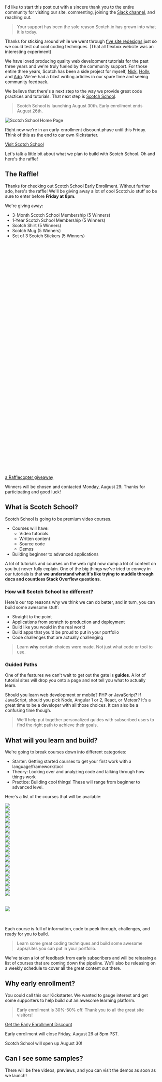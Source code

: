 I'd like to start this post out with a sincere thank you to the entire community for visiting our site, commenting, joining the [Slack channel](http://slack.scotch.io/), and reaching out. 

> Your support has been the sole reason Scotch.io has grown into what it is today. 

Thanks for sticking around while we went through [five site redesigns](https://scotch.io/bar-talk/announcing-scotch-io-v5-the-pub-and-scotch-school) just so we could test out cool coding techniques. (That all flexbox website was an interesting experiment)

We have loved producing quality web development tutorials for the past three years and we're truly fueled by the community support. For those entire three years, Scotch has been a side project for myself, [Nick](https://pub.scotch.io/@nick), [Holly](https://pub.scotch.io/@holly), and [Ado](https://pub.scotch.io/@ado). We've had a blast writing articles in our spare time and seeing community feedback.

We believe that there's a next step to the way we provide great code practices and tutorials. That next step is [Scotch School](https://school.scotch.io/enroll).

> Scotch School is launching August 30th. Early enrollment ends August 26th.

![Scotch School Home Page](https://cdn.scotch.io/1/BtMgXF1TvyqctwZ3DCXQ_POaPWTJ.png)

Right now we're in an early-enrollment discount phase until this Friday. Think of this as the end to our own Kickstarter.

<div class="text-center">
    <a href="https://school.scotch.io/enroll" class="btn-base fill-out make-big btn-bad" style="margin-bottom:35px">Visit Scotch School</a>
</div>

Let's talk a little bit about what we plan to build with Scotch School. Oh and here's the raffle!

## The Raffle!

Thanks for checking out Scotch School Early Enrollment. Without further ado, here's the raffle! We'll be giving away a lot of cool Scotch.io stuff so be sure to enter before **Friday at 8pm**.

We're giving away:

- 3-Month Scotch School Membership (5 Winners)
- 1-Year Scotch School Membership (5 Winners)
- Scotch Shirt (5 Winners)
- Scotch Mug (5 Winners)
- Set of 3 Scotch Stickers (5 Winners)

<div class="row baby-gutter">
    <div class="col-sm-4" style="padding-right:0">
        <div style="background-image:url('http://cdn.shopify.com/s/files/1/0402/9821/products/stickers2.jpg?v=1408577801');background-size:cover;background-position:center center;height:250px;"></div>      
    </div>
    <div class="col-sm-4" style="padding-left:0;padding-right:0">
        <div style="background-image:url('http://cdn.shopify.com/s/files/1/0402/9821/products/scotch-shirt4.jpg?v=1411860244');background-size:cover;background-position:center center;height:250px;"></div>  
    </div>
    <div class="col-sm-4" style="padding-left:0">
        <div style="background-image:url('http://cdn.shopify.com/s/files/1/0402/9821/products/20140905_153802_Android.jpg?v=1411860436');background-size:cover;background-position:center center;height:250px;"></div>  
    </div>
</div>

<a class="rcptr" href="http://www.rafflecopter.com/rafl/display/8a8bf3a219/" rel="nofollow" data-raflid="8a8bf3a219" data-theme="classic" data-template="" id="rcwidget_yj6c988c">a Rafflecopter giveaway</a>
<script src="https://widget-prime.rafflecopter.com/launch.js"></script>

Winners will be chosen and contacted Monday, August 29. Thanks for participating and good luck!

## What is Scotch School?

Scotch School is going to be premium video courses. 

- Courses will have:
    +  Video tutorials 
    +  Written content
    +  Source code 
    +  Demos
- Building beginner to advanced applications

A lot of tutorials and courses on the web right now dump a lot of content on you but never fully explain. One of the big things we've tried to convey in our tutorials is that **we understand what it's like trying to muddle through docs and countless Stack Overflow questions**. 

### How will Scotch School be different?

Here's our top reasons why we think we can do better, and in turn, you can build some awesome stuff:

- Straight to the point
- Applications from scratch to production and deployment
- Build like you would in the real world
- Build apps that you'd be proud to put in your portfolio
- Code challenges that are actually challenging

> Learn **why** certain choices were made. Not just what code or tool to use.

### Guided Paths

One of the features we can't wait to get out the gate is **guides**. A lot of tutorial sites will drop you onto a page and not tell you what to actually learn.

Should you learn web development or mobile? PHP or JavaScript? If JavaScript, should you pick Node, Angular 1 or 2, React, or Meteor? It's a great time to be a developer with all those choices. It can also be a confusing time though.

> We'll help put together personalized guides with subscribed users to find the right path to achieve their goals.

## What will you learn and build?

We're going to break courses down into different categories:

- Starter: Getting started courses to get your first work with a language/framework/tool
- Theory: Looking over and analyzing code and talking through how things work
- Practice: Building cool things! These will range from beginner to advanced level.

Here's a list of the courses that will be available:

<div class="row baby-gutter">
    <div class="col-sm-6" style="padding-right:0"><img style="margin:0 !important" src="https://cdn.scotch.io/1/school-start/angular/thumbs/getting-started-with-angular-2.png"></div>
    <div class="col-sm-6" style="padding-left:0"><img style="margin:0 !important" src="https://cdn.scotch.io/1/school-start/angular/thumbs/build-an-angular-2-application.png"></div>
</div>
<div class="row baby-gutter">
    <div class="col-sm-6" style="padding-right:0"><img style="margin:0 !important" src="https://cdn.scotch.io/1/school-start/node/thumbs/getting-started-with-node-js.png"></div>
    <div class="col-sm-6" style="padding-left:0"><img style="margin:0 !important" src="https://cdn.scotch.io/1/school-start/node/thumbs/build-a-node-website.png"></div>
</div>
<div class="row baby-gutter">
    <div class="col-sm-6" style="padding-right:0"><img style="margin:0 !important" src="https://cdn.scotch.io/1/HNqkKb3Sl7jcxFoX5Adw_real-world-angularjs-1-x-apps.png"></div>
    <div class="col-sm-6" style="padding-left:0"><img style="margin:0 !important" src="https://cdn.scotch.io/1/school-start/random/thumbs/build-a-monthly-subscription-app-with-laravel-cashier.png"></div>
</div>
<div class="row baby-gutter">
    <div class="col-sm-6" style="padding-right:0"><img style="margin:0 !important" src="https://cdn.scotch.io/1/school-start/web-dev-starter/thumbs/get-to-know-git.png"></div>
    <div class="col-sm-6" style="padding-left:0"><img style="margin:0 !important" src="https://cdn.scotch.io/1/school-start/web-dev-starter/thumbs/get-started-with-sublime-text.png"></div>
</div>
<div class="row baby-gutter">
    <div class="col-sm-6" style="padding-right:0"><img style="margin:0 !important" src="https://cdn.scotch.io/1/school-start/web-dev-starter/thumbs/use-gulp-as-a-build-system.png"></div>
    <div class="col-sm-6" style="padding-left:0"><img style="margin:0 !important" src="https://cdn.scotch.io/1/school-start/angular/thumbs/angular-2-routing.png"></div>
</div>
<div class="row baby-gutter">    
    <div class="col-sm-6" style="padding-right:0"><img style="margin:0 !important" src="https://cdn.scotch.io/1/school-start/node/thumbs/routing-node-applications.png"></div>
    <div class="col-sm-6" style="padding-left:0"><img style="margin:0 !important" src="https://cdn.scotch.io/1/school-start/node/thumbs/build-a-restful-node-api.png"></div>
</div>
<div class="row baby-gutter">    
    <div class="col-sm-6" style="padding-right:0"><img style="margin:0 !important" src="https://cdn.scotch.io/1/school-start/html-css/thumbs/create-a-beautiful-html-css-website.png"></div>
    <div class="col-sm-6" style="padding-left:0"><img style="margin:0 !important" src="https://cdn.scotch.io/1/school-start/html-css/thumbs/creating-css-transitions.png"></div>
</div>
<div class="row baby-gutter">    
    <div class="col-sm-6" style="padding-right:0"><img style="margin:0 !important" src="https://cdn.scotch.io/1/school-start/laravel/thumbs/laravel-templating.png"></div>
    <div class="col-sm-6" style="padding-left:0"><img style="margin:0 !important" src="https://cdn.scotch.io/1/school-start/laravel/thumbs/laravel-databases-and-eloquent.png"></div>
</div>
<div class="row baby-gutter">
    <div class="col-sm-6" style="padding-right:0"><img style="margin:0 !important" src="https://cdn.scotch.io/1/school-start/laravel/thumbs/laravel-routing.png"></div>
    <div class="col-sm-6" style="padding-left:0"><img style="margin:0 !important" src="https://cdn.scotch.io/1/school-start/laravel/thumbs/working-with-laravel-relationships.png"></div>    
</div>
<div class="row baby-gutter">
    <div class="col-sm-6" style="padding-right:0"><img style="margin-top:0 !important;margin-bottom:35px !important" src="https://cdn.scotch.io/1/school-start/random/thumbs/write-super-fast-html-with-emmet.png"></div>
    <div class="col-sm-6" style="padding-left:0"><img style="margin-top:0 !important;margin-bottom:35px !important" src="https://cdn.scotch.io/1/school-start/random/thumbs/getting-started-with-browserify.png"></div>    
</div>

Each course is full of information, code to peek through, challenges, and ready for you to build.

> Learn some great coding techniques and build some awesome apps/sites you can put in your portfolio. 

We've taken a lot of feedback from early subscribers and will be releasing a list of courses that are coming down the pipeline. We'll also be releasing on a weekly schedule to cover all the great content out there.

## Why early enrollment?

You could call this our Kickstarter. We wanted to gauge interest and get some supporters to help build out an awesome learning platform. 

> Early enrollment is 30%-50% off. Thank you to all the great site visitors!

<div class="text-center">
    <a href="https://school.scotch.io/enroll" class="btn-base fill-out make-big btn-bad" style="margin-bottom:35px">Get the Early Enrollment Discount</a>
</div>

Early enrollment will close Friday, August 26 at 8pm PST. 

Scotch School will open up August 30!

## Can I see some samples?

There will be free videos, previews, and you can visit the demos as soon as we launch!